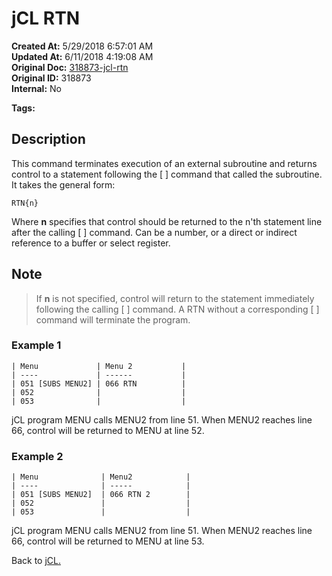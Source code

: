 # jCL RTN

**Created At:** 5/29/2018 6:57:01 AM  
**Updated At:** 6/11/2018 4:19:08 AM  
**Original Doc:** [318873-jcl-rtn](https://docs.jbase.com/45792-jcl/318873-jcl-rtn)  
**Original ID:** 318873  
**Internal:** No  

**Tags:**
<badge text='subroutine' vertical='middle' />
<badge text='jcl' vertical='middle' />

## Description

This command terminates execution of an external subroutine and returns control to a statement following the [ ] command that called the subroutine. It takes the general form:

```
RTN{n}
```

Where **n** specifies that control should be returned to the n'th statement line after the calling [ ] command. Can be a number, or a direct or indirect reference to a buffer or select register.

## Note

> If **n** is not specified, control will return to the statement immediately following the calling [ ] command. A RTN without a corresponding [ ] command will terminate the program.

### Example 1

```
| Menu             | Menu 2           |
| ----             | ------           |
| 051 [SUBS MENU2] | 066 RTN          |
| 052              |                  |
| 053              |                  |
```

jCL program MENU calls MENU2 from line 51. When MENU2 reaches line 66, control will be returned to MENU at line 52.

### Example 2

```
| Menu              | Menu2            |
| ----              | -----            |
| 051 [SUBS MENU2]  | 066 RTN 2        |
| 052               |                  |
| 053               |                  |
```

jCL program MENU calls MENU2 from line 51. When MENU2 reaches line 66, control will be returned to MENU at line 53.

Back to [jCL.](./../README.md)
